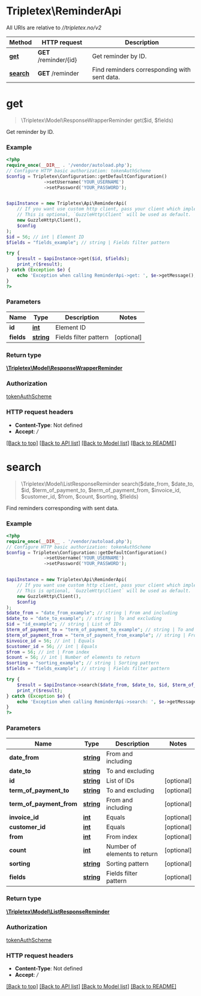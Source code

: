 # Tripletex\ReminderApi

All URIs are relative to *//tripletex.no/v2*

Method | HTTP request | Description
------------- | ------------- | -------------
[**get**](ReminderApi.md#get) | **GET** /reminder/{id} | Get reminder by ID.
[**search**](ReminderApi.md#search) | **GET** /reminder | Find reminders corresponding with sent data.

# **get**
> \Tripletex\Model\ResponseWrapperReminder get($id, $fields)

Get reminder by ID.

### Example
```php
<?php
require_once(__DIR__ . '/vendor/autoload.php');
// Configure HTTP basic authorization: tokenAuthScheme
$config = Tripletex\Configuration::getDefaultConfiguration()
              ->setUsername('YOUR_USERNAME')
              ->setPassword('YOUR_PASSWORD');


$apiInstance = new Tripletex\Api\ReminderApi(
    // If you want use custom http client, pass your client which implements `GuzzleHttp\ClientInterface`.
    // This is optional, `GuzzleHttp\Client` will be used as default.
    new GuzzleHttp\Client(),
    $config
);
$id = 56; // int | Element ID
$fields = "fields_example"; // string | Fields filter pattern

try {
    $result = $apiInstance->get($id, $fields);
    print_r($result);
} catch (Exception $e) {
    echo 'Exception when calling ReminderApi->get: ', $e->getMessage(), PHP_EOL;
}
?>
```

### Parameters

Name | Type | Description  | Notes
------------- | ------------- | ------------- | -------------
 **id** | [**int**](../Model/.md)| Element ID |
 **fields** | [**string**](../Model/.md)| Fields filter pattern | [optional]

### Return type

[**\Tripletex\Model\ResponseWrapperReminder**](../Model/ResponseWrapperReminder.md)

### Authorization

[tokenAuthScheme](../../README.md#tokenAuthScheme)

### HTTP request headers

 - **Content-Type**: Not defined
 - **Accept**: */*

[[Back to top]](#) [[Back to API list]](../../README.md#documentation-for-api-endpoints) [[Back to Model list]](../../README.md#documentation-for-models) [[Back to README]](../../README.md)

# **search**
> \Tripletex\Model\ListResponseReminder search($date_from, $date_to, $id, $term_of_payment_to, $term_of_payment_from, $invoice_id, $customer_id, $from, $count, $sorting, $fields)

Find reminders corresponding with sent data.

### Example
```php
<?php
require_once(__DIR__ . '/vendor/autoload.php');
// Configure HTTP basic authorization: tokenAuthScheme
$config = Tripletex\Configuration::getDefaultConfiguration()
              ->setUsername('YOUR_USERNAME')
              ->setPassword('YOUR_PASSWORD');


$apiInstance = new Tripletex\Api\ReminderApi(
    // If you want use custom http client, pass your client which implements `GuzzleHttp\ClientInterface`.
    // This is optional, `GuzzleHttp\Client` will be used as default.
    new GuzzleHttp\Client(),
    $config
);
$date_from = "date_from_example"; // string | From and including
$date_to = "date_to_example"; // string | To and excluding
$id = "id_example"; // string | List of IDs
$term_of_payment_to = "term_of_payment_to_example"; // string | To and excluding
$term_of_payment_from = "term_of_payment_from_example"; // string | From and including
$invoice_id = 56; // int | Equals
$customer_id = 56; // int | Equals
$from = 56; // int | From index
$count = 56; // int | Number of elements to return
$sorting = "sorting_example"; // string | Sorting pattern
$fields = "fields_example"; // string | Fields filter pattern

try {
    $result = $apiInstance->search($date_from, $date_to, $id, $term_of_payment_to, $term_of_payment_from, $invoice_id, $customer_id, $from, $count, $sorting, $fields);
    print_r($result);
} catch (Exception $e) {
    echo 'Exception when calling ReminderApi->search: ', $e->getMessage(), PHP_EOL;
}
?>
```

### Parameters

Name | Type | Description  | Notes
------------- | ------------- | ------------- | -------------
 **date_from** | [**string**](../Model/.md)| From and including |
 **date_to** | [**string**](../Model/.md)| To and excluding |
 **id** | [**string**](../Model/.md)| List of IDs | [optional]
 **term_of_payment_to** | [**string**](../Model/.md)| To and excluding | [optional]
 **term_of_payment_from** | [**string**](../Model/.md)| From and including | [optional]
 **invoice_id** | [**int**](../Model/.md)| Equals | [optional]
 **customer_id** | [**int**](../Model/.md)| Equals | [optional]
 **from** | [**int**](../Model/.md)| From index | [optional]
 **count** | [**int**](../Model/.md)| Number of elements to return | [optional]
 **sorting** | [**string**](../Model/.md)| Sorting pattern | [optional]
 **fields** | [**string**](../Model/.md)| Fields filter pattern | [optional]

### Return type

[**\Tripletex\Model\ListResponseReminder**](../Model/ListResponseReminder.md)

### Authorization

[tokenAuthScheme](../../README.md#tokenAuthScheme)

### HTTP request headers

 - **Content-Type**: Not defined
 - **Accept**: */*

[[Back to top]](#) [[Back to API list]](../../README.md#documentation-for-api-endpoints) [[Back to Model list]](../../README.md#documentation-for-models) [[Back to README]](../../README.md)

